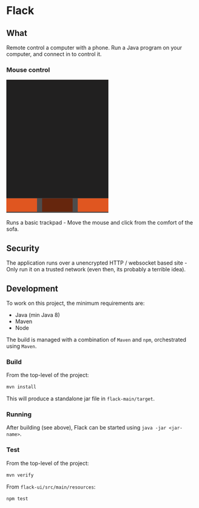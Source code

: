 # Flack

## What

Remote control a computer with a phone. Run a Java program on your computer, and connect in to control it.

### Mouse control

![Mouse pad screenshot](screenshots/mouse-pad.png)

Runs a basic trackpad - Move the mouse and click from the comfort of the sofa.

## Security

The application runs over a unencrypted HTTP / websocket based site - Only run it on a trusted network (even then, its probably a terrible idea).

## Development

To work on this project, the minimum requirements are:

- Java (min Java 8)
- Maven
- Node

The build is managed with a combination of `Maven` and `npm`, orchestrated using `Maven`.

### Build

From the top-level of the project:

```bash
mvn install
```

This will produce a standalone jar file in `flack-main/target`.

### Running

After building (see above), Flack can be started using `java -jar <jar-name>`.

### Test

From the top-level of the project:

```bash
mvn verify
```

From `flack-ui/src/main/resources`:

```bash
npm test
```
